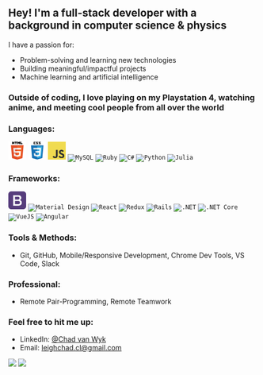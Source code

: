 ## Hey! I'm a full-stack developer with a background in computer science & physics

I have a passion for: 
- Problem-solving and learning new technologies
- Building meaningful/impactful projects
- Machine learning and artificial intelligence

### Outside of coding, I love playing on my Playstation 4, watching anime, and meeting cool people from all over the world

### Languages: 

<code><img height="36" title="HTML" src="https://raw.githubusercontent.com/github/explore/80688e429a7d4ef2fca1e82350fe8e3517d3494d/topics/html/html.png"></code>
<code><img height="36" title="CSS" src="https://raw.githubusercontent.com/github/explore/80688e429a7d4ef2fca1e82350fe8e3517d3494d/topics/css/css.png"></code>
<code><img height="36" title="JavaScript" src="https://github.com/voodootikigod/logo.js/blob/master/js.png"></code>
<code><img height="36" title="MySQL" src="https://www.pngfind.com/pngs/m/74-744138_mysql-logo-png-mysql-transparent-png.png"></code>
<code><img height="36" title="Ruby" src="https://image.flaticon.com/icons/png/512/919/919842.png"></code>
<code><img height="36" title="C#" src="https://encrypted-tbn0.gstatic.com/images?q=tbn:ANd9GcSqr69NWHWkz0m3fUROprd8L_RIqn306MUEzw&usqp=CAU"></code>
<code><img height="36" title="Python" src="https://seeklogo.com/images/P/python-logo-A32636CAA3-seeklogo.com.png"></code>
<code><img height="36" title="Julia" src="https://upload.wikimedia.org/wikipedia/commons/thumb/1/1f/Julia_Programming_Language_Logo.svg/1280px-Julia_Programming_Language_Logo.svg.png"></code>

### Frameworks:
<code><img height="36" title="Bootstrap" src="https://raw.githubusercontent.com/github/explore/80688e429a7d4ef2fca1e82350fe8e3517d3494d/topics/bootstrap/bootstrap.png"></code>
<code><img height="36" title="Material Design" src="https://seeklogo.com/images/M/material-design-logo-8BAFEFE50B-seeklogo.com.png"></code>
<code><img height="36" title="React" src="https://github.com/react-icons/react-icons/blob/master/react-icons.svg"></code>
<code><img height="36" title="Redux" src="https://raw.githubusercontent.com/reduxjs/redux/master/logo/logo.png"></code>
<code><img height="36" title="Rails" src="https://cdn3.iconfinder.com/data/icons/popular-services-brands-vol-2/512/ruby-on-rails-512.png"></code> 
<code><img height="36" title=".NET" src="https://seeklogo.com/images/M/microsoft-net-framework-logo-B9BA1A3DA1-seeklogo.com.png"></code>
<code><img height="36" title=".NET Core" src="https://upload.wikimedia.org/wikipedia/commons/thumb/e/ee/.NET_Core_Logo.svg/768px-.NET_Core_Logo.svg.png"></code>
<code><img height="36" title="VueJS" src="https://seeklogo.com/images/V/vuejs-logo-17D586B587-seeklogo.com.png"></code>
<code><img height="36" title="Angular" src="https://cdn.worldvectorlogo.com/logos/angular-icon-1.svg"></code>

### Tools & Methods: 

- Git, GitHub, Mobile/Responsive Development, Chrome Dev Tools, VS Code, Slack

### Professional: 
- Remote Pair-Programming, Remote Teamwork

### Feel free to hit me up:
- LinkedIn: [@Chad van Wyk](https://www.linkedin.com/in/chad-eligh-van-wyk/)
- Email: leighchad.cl@gmail.com
 

 
<div style="stats">
 
  <img height="200rem"  src="https://github-readme-stats.vercel.app/api?username=el-potato-slayer&theme=dark&show_icons=true" />
 
  <img  height="200rem" src="https://github-readme-stats.vercel.app/api/top-langs/?username=el-potato-slayer&layout=compact&theme=dark&show_icons=true" />
 
</div
 

